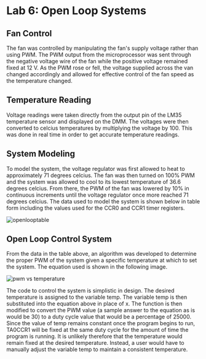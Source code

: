 # Lab 6: Open Loop Systems

## Fan Control
The fan was controlled by manipulating the fan's supply voltage rather than using PWM. The PWM output from the microprocessor was sent through the negative voltage wire of the fan while the positive voltage remained fixed at 12 V. As the PWM rose or fell, the voltage supplied across the van changed accordingly and allowed for effective control of the fan speed as the temperature changed. 

## Temperature Reading
Voltage readings were taken directly from the output pin of the LM35 temperature sensor and displayed on the DMM. The voltages were then converted to celcius temperatures by multiplying the voltage by 100. This was done in real time in order to get accurate temperature readings. 

## System Modeling
To model the system, the voltage regulator was first allowed to heat to approximately 71 degrees celcius. The fan was then turned on 100% PWM and the system was allowed to cool to its lowest temperature of 36.6 degrees celcius. From there, the PWM of the fan was lowered by 10% in continuous increments until the voltage regulator once more reached 71 degrees celcius. The data used to model the system is shown below in table form including the values used for the CCR0 and CCR1 timer registers. 

![openlooptable](https://user-images.githubusercontent.com/31484781/33510704-5d5cc100-d6dd-11e7-8b1d-72c537166e94.JPG)

## Open Loop Control System
From the data in the table above, an algorithm was developed to determine the proper PWM of the system given a specific temperature at which to set the system. The equation used is shown in the following image.

![pwm vs temperature](https://user-images.githubusercontent.com/31484781/33510880-af21f97c-d6df-11e7-9fb8-4d2419b15790.JPG)

The code to control the system is simplistic in design. The desired temperature is assigned to the variable temp. The variable temp is then substituted into the equation above in place of x. The function is then modified to convert the PWM value (a sample answer to the equation as is would be 30) to a duty cycle value that would be a percentage of 25000. Since the value of temp remains constant once the program begins to run, TA0CCR1 will be fixed at the same duty cycle for the amount of time the program is running. It is unlikely therefore that the temperature would remain fixed at the desired temperature. Instead, a user would have to manually adjust the variable temp to maintain a consistent temperature. 
